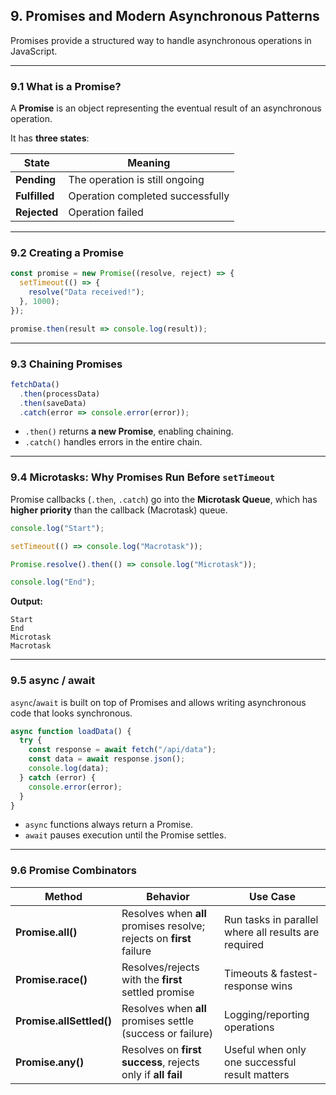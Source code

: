 ## 9. Promises and Modern Asynchronous Patterns

Promises provide a structured way to handle asynchronous operations in JavaScript.

---

### 9.1 What is a Promise?

A **Promise** is an object representing the eventual result of an asynchronous operation.

It has **three states**:

| State         | Meaning                          |
| ------------- | -------------------------------- |
| **Pending**   | The operation is still ongoing   |
| **Fulfilled** | Operation completed successfully |
| **Rejected**  | Operation failed                 |

---

### 9.2 Creating a Promise

```js
const promise = new Promise((resolve, reject) => {
  setTimeout(() => {
    resolve("Data received!");
  }, 1000);
});

promise.then(result => console.log(result));
```

---

### 9.3 Chaining Promises

```js
fetchData()
  .then(processData)
  .then(saveData)
  .catch(error => console.error(error));
```

* `.then()` returns **a new Promise**, enabling chaining.
* `.catch()` handles errors in the entire chain.

---

### 9.4 Microtasks: Why Promises Run Before `setTimeout`

Promise callbacks (`.then`, `.catch`) go into the **Microtask Queue**, which has **higher priority** than the callback (Macrotask) queue.

```js
console.log("Start");

setTimeout(() => console.log("Macrotask"));

Promise.resolve().then(() => console.log("Microtask"));

console.log("End");
```

**Output:**

```
Start
End
Microtask
Macrotask
```

---

### 9.5 async / await

`async`/`await` is built on top of Promises and allows writing asynchronous code that looks synchronous.

```js
async function loadData() {
  try {
    const response = await fetch("/api/data");
    const data = await response.json();
    console.log(data);
  } catch (error) {
    console.error(error);
  }
}
```

* `async` functions always return a Promise.
* `await` pauses execution until the Promise settles.

---

### 9.6 Promise Combinators

| Method                   | Behavior                                                             | Use Case                                             |
| ------------------------ | -------------------------------------------------------------------- | ---------------------------------------------------- |
| **Promise.all()**        | Resolves when **all** promises resolve; rejects on **first** failure | Run tasks in parallel where all results are required |
| **Promise.race()**       | Resolves/rejects with the **first** settled promise                  | Timeouts & fastest-response wins                     |
| **Promise.allSettled()** | Resolves when **all** promises settle (success or failure)           | Logging/reporting operations                         |
| **Promise.any()**        | Resolves on **first success**, rejects only if **all fail**          | Useful when only one successful result matters       |

